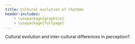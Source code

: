 ```yaml
---
title: Cultural evolution of rhythms
header-includes:
    - \usepackage{graphicx}
    - \usepackage{fullpage}
...
```


Cultural evolution and inter-cultural differences in perception?
